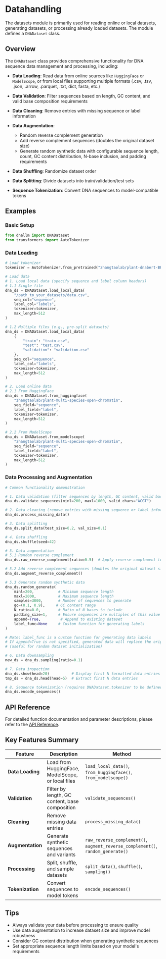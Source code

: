 # Datahandling

The datasets module is primarily used for reading online or local datasets, generating datasets, or processing already loaded datasets. The module defines a `DNADataset` class.

## Overview

The `DNADataset` class provides comprehensive functionality for DNA sequence data management and processing, including:

- **Data Loading**: Read data from online sources like `HuggingFace` or `ModelScope`, or from local files supporting multiple formats (.csv, .tsv, .json, .arrow, .parquet, .txt, dict, fasta, etc.)

- **Data Validation**: Filter sequences based on length, GC content, and valid base composition requirements

- **Data Cleaning**: Remove entries with missing sequence or label information

- **Data Augmentation**:
  - Random reverse complement generation
  - Add reverse complement sequences (doubles the original dataset size)
  - Generate random synthetic data with configurable sequence length, count, GC content distribution, N-base inclusion, and padding requirements

- **Data Shuffling**: Randomize dataset order

- **Data Splitting**: Divide datasets into train/validation/test sets

- **Sequence Tokenization**: Convert DNA sequences to model-compatible tokens


## Examples

### Basic Setup

```python
from dnallm import DNADataset
from transformers import AutoTokenizer
```

### Data Loading

```python
# Load tokenizer
tokenizer = AutoTokenizer.from_pretrained("zhangtaolab/plant-dnabert-BPE")

# Load data
# 1. Load local data (specify sequence and label column headers)
# 1.1 Single file
dna_ds = DNADataset.load_local_data(
    "/path_to_your_datasets/data.csv", 
    seq_col="sequence", 
    label_col="labels",
    tokenizer=tokenizer, 
    max_length=512
)

# 1.2 Multiple files (e.g., pre-split datasets)
dna_ds = DNADataset.load_local_data(
    {
        "train": "train.csv", 
        "test": "test.csv", 
        "validation": "validation.csv"
    },
    seq_col="sequence", 
    label_col="labels",
    tokenizer=tokenizer, 
    max_length=512
)

# 2. Load online data
# 2.1 From HuggingFace
dna_ds = DNADataset.from_huggingface(
    "zhangtaolab/plant-multi-species-open-chromatin", 
    seq_field="sequence", 
    label_field="label", 
    tokenizer=tokenizer, 
    max_length=512
)

# 2.2 From ModelScope
dna_ds = DNADataset.from_modelscope(
    "zhangtaolab/plant-multi-species-open-chromatin", 
    seq_field="sequence", 
    label_field="label", 
    tokenizer=tokenizer, 
    max_length=512
)
```

### Data Processing and Augmentation

```python
# Common functionality demonstration

# 1. Data validation (filter sequences by length, GC content, valid base composition)
dna_ds.validate_sequences(minl=200, maxl=1000, valid_chars="ACGT")

# 2. Data cleaning (remove entries with missing sequence or label information)
dna_ds.process_missing_data()

# 3. Data splitting
dna_ds.split_data(test_size=0.2, val_size=0.1)

# 4. Data shuffling
dna_ds.shuffle(seed=42)

# 5. Data augmentation
# 5.1 Random reverse complement
dna_ds.raw_reverse_complement(ratio=0.5)  # Apply reverse complement to 50% of sequences

# 5.2 Add reverse complement sequences (doubles the original dataset size)
dna_ds.augment_reverse_complement()

# 5.3 Generate random synthetic data
dna_ds.random_generate(
    minl=200,           # Minimum sequence length
    maxl=2000,          # Maximum sequence length
    samples=3000,       # Number of sequences to generate
    gc=(0.1, 0.9),     # GC content range
    N_ratio=0.0,        # Ratio of N bases to include
    padding_size=1,     # Ensure sequences are multiples of this value
    append=True,         # Append to existing dataset
    label_func=None     # Custom function for generating labels
)

# Note: label_func is a custom function for generating data labels
# If append=True is not specified, generated data will replace the original dataset
# (useful for random dataset initialization)

# 6. Data downsampling
new_ds = dna_ds.sampling(ratio=0.1)

# 7. Data inspection
dna_ds.show(head=20)          # Display first N formatted data entries
tmp_ds = dna_ds.head(head=5)  # Extract first N data entries

# 8. Sequence tokenization (requires DNADataset.tokenizer to be defined)
dna_ds.encode_sequences()
```

## API Reference

For detailed function documentation and parameter descriptions, please refer to the [API Reference](../api/datasets/data.md).

## Key Features Summary

| Feature | Description | Method |
|---------|-------------|---------|
| **Data Loading** | Load from HuggingFace, ModelScope, or local files | `load_local_data()`, `from_huggingface()`, `from_modelscope()` |
| **Validation** | Filter by length, GC content, base composition | `validate_sequences()` |
| **Cleaning** | Remove missing data entries | `process_missing_data()` |
| **Augmentation** | Generate synthetic sequences and variants | `raw_reverse_complement()`, `augment_reverse_complement()`, `random_generate()` |
| **Processing** | Split, shuffle, and sample datasets | `split_data()`, `shuffle()`, `sampling()` |
| **Tokenization** | Convert sequences to model tokens | `encode_sequences()` |

## Tips

- Always validate your data before processing to ensure quality
- Use data augmentation to increase dataset size and improve model robustness
- Consider GC content distribution when generating synthetic sequences
- Set appropriate sequence length limits based on your model's requirements

